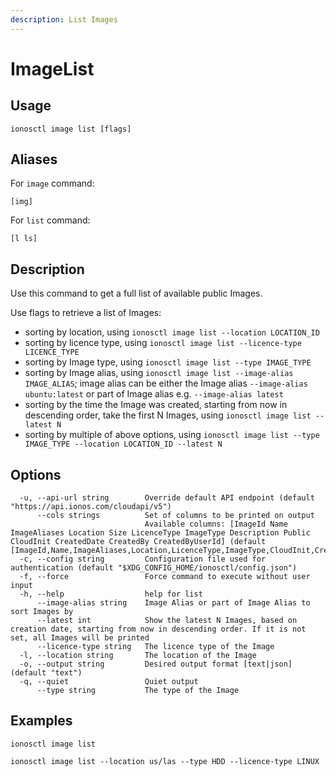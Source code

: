 ```yaml
---
description: List Images
---
```


# ImageList

## Usage

```text
ionosctl image list [flags]
```

## Aliases

For `image` command:

```text
[img]
```

For `list` command:

```text
[l ls]
```

## Description

Use this command to get a full list of available public Images.

Use flags to retrieve a list of Images:

* sorting by location, using `ionosctl image list --location LOCATION_ID`
* sorting by licence type, using `ionosctl image list --licence-type LICENCE_TYPE`
* sorting by Image type, using `ionosctl image list --type IMAGE_TYPE`
* sorting by Image alias, using `ionosctl image list --image-alias IMAGE_ALIAS`; image alias can be either the Image alias `--image-alias ubuntu:latest` or part of Image alias e.g. `--image-alias latest`
* sorting by the time the Image was created, starting from now in descending order, take the first N Images, using `ionosctl image list --latest N`
* sorting by multiple of above options, using `ionosctl image list --type IMAGE_TYPE --location LOCATION_ID --latest N`

## Options

```text
  -u, --api-url string        Override default API endpoint (default "https://api.ionos.com/cloudapi/v5")
      --cols strings          Set of columns to be printed on output 
                              Available columns: [ImageId Name ImageAliases Location Size LicenceType ImageType Description Public CloudInit CreatedDate CreatedBy CreatedByUserId] (default [ImageId,Name,ImageAliases,Location,LicenceType,ImageType,CloudInit,CreatedDate])
  -c, --config string         Configuration file used for authentication (default "$XDG_CONFIG_HOME/ionosctl/config.json")
  -f, --force                 Force command to execute without user input
  -h, --help                  help for list
      --image-alias string    Image Alias or part of Image Alias to sort Images by
      --latest int            Show the latest N Images, based on creation date, starting from now in descending order. If it is not set, all Images will be printed
      --licence-type string   The licence type of the Image
  -l, --location string       The location of the Image
  -o, --output string         Desired output format [text|json] (default "text")
  -q, --quiet                 Quiet output
      --type string           The type of the Image
```

## Examples

```text
ionosctl image list

ionosctl image list --location us/las --type HDD --licence-type LINUX
```

